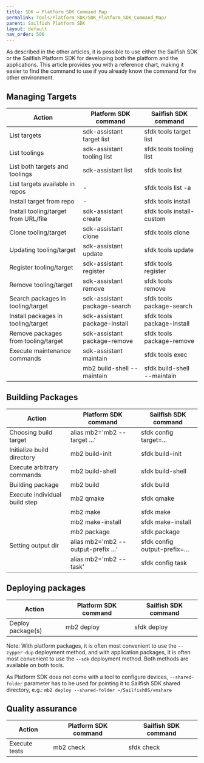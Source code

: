 ```yaml
---
title: SDK ↔ Platform SDK Command Map
permalink: Tools/Platform_SDK/SDK_Platform_SDK_Command_Map/
parent: Sailfish Platform SDK
layout: default
nav_order: 500
---
```


As described in the other articles, it is possible to use either the Sailfish SDK or the Sailfish Platform SDK for developing both the platform and the applications. This article provides you with a reference chart, making it easier to find the command to use if you already know the command for the other environment.

## Managing Targets

| Action                               | Platform SDK command          | Sailfish SDK command        |
|--------------------------------------|-------------------------------|-----------------------------|
| List targets                         | sdk-assistant target list     | sfdk tools target list      |
| List toolings                        | sdk-assistant tooling list    | sfdk tools tooling list     |
| List both targets and toolings       | sdk-assistant list            | sfdk tools list             |
| List targets available in repos      | -                             | sfdk tools list -a          |
| Install target from repo             | -                             | sfdk tools install          |
| Install tooling/target from URL/file | sdk-assistant create          | sfdk tools install-custom   |
| Clone tooling/target                 | sdk-assistant clone           | sfdk tools clone            |
| Updating tooling/target              | sdk-assistant update          | sfdk tools update           |
| Register tooling/target              | sdk-assistant register        | sfdk tools register         |
| Remove tooling/target                | sdk-assistant remove          | sfdk tools remove           |
| Search packages in tooling/target    | sdk-assistant package-search  | sfdk tools package-search   |
| Install packages in tooling/target   | sdk-assistant package-install | sfdk tools package-install  |
| Remove packages from tooling/target  | sdk-assistant package-remove  | sfdk tools package-remove   |
| Execute maintenance commands         | sdk-assistant maintain        | sfdk tools exec             |
|                                      | mb2 build-shell --maintain    | sfdk build-shell --maintain |


## Building Packages

| Action                        | Platform SDK command                | Sailfish SDK command          |
|-------------------------------|-------------------------------------|-------------------------------|
| Choosing build target         | alias mb2='mb2 --target ...'        | sfdk config target=...        |
| Initialize build directory    | mb2 build-init                      | sfdk build-init               |
| Execute arbitrary commands    | mb2 build-shell                     | sfdk build-shell              |
| Building package              | mb2 build                           | sfdk build                    |
| Execute individual build step | mb2 qmake                           | sfdk qmake                    |
|                               | mb2 make                            | sfdk make                     |
|                               | mb2 make-install                    | sfdk make-install             |
|                               | mb2 package                         | sfdk package                  |
| Setting output dir            | alias mb2='mb2 --output-prefix ...' | sfdk config output-prefix=... |
|                               | alias mb2='mb2 --task'              | sfdk config task              |

## Deploying packages

| Action            | Platform SDK command | Sailfish SDK command |
|-------------------|----------------------|----------------------|
| Deploy package(s) | mb2 deploy           | sfdk deploy          |

Note: With platform packages, it is often most convenient to use the `--zypper-dup` deployment method, and with application packages, it is often most convenient to use the `--sdk` deployment method. Both methods are available on both tools.

As Platform SDK does not come with a tool to configure devices, `--shared-folder` parameter has to be used for pointing it to Sailfish SDK shared directory, e.g.: `mb2 deploy --shared-folder ~/SailfishOS/vmshare`

## Quality assurance

| Action        | Platform SDK command | Sailfish SDK command |
|---------------|----------------------|----------------------|
| Execute tests | mb2 check            | sfdk check           |


